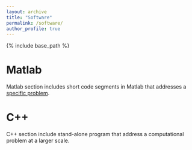 ```yaml
---
layout: archive
title: "Software"
permalink: /software/
author_profile: true
---
```


{% include base_path %}


Matlab
======

Matlab section includes short code segments in Matlab that addresses a [specific problem](/software/matlab).

C++
======

C++ section include stand-alone program that address a computational problem at a larger scale.
